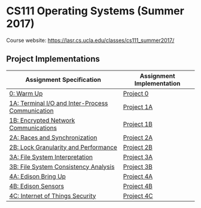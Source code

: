 # CS111 Operating Systems (Summer 2017)

Course website: https://lasr.cs.ucla.edu/classes/cs111_summer2017/

## Project Implementations

Assignment Specification|Assignment Implementation
-----------------|---------------------
[0: Warm Up](https://lasr.cs.ucla.edu/classes/cs111_summer2017/projects/p0/P0.html)|[Project 0](https://github.com/seanlangley/CS111/tree/master/lab0)
[1A: Terminal I/O and Inter-Process Communication](https://lasr.cs.ucla.edu/classes/cs111_summer2017/projects/p1/P1A.html)|[Project 1A](https://github.com/seanlangley/CS111/tree/master/lab1A)
[1B: Encrypted Network Communications](https://lasr.cs.ucla.edu/classes/cs111_summer2017/projects/p1/P1B.html)|[Project 1B](https://github.com/seanlangley/CS111/tree/master/lab1b)
[2A: Races and Synchronization](https://lasr.cs.ucla.edu/classes/cs111_summer2017/projects/p2/P2A.html)|[Project 2A](https://github.com/seanlangley/CS111/tree/master/lab2a)
[2B: Lock Granularity and Performance](http://htmlpreview.github.io/?https://raw.githubusercontent.com/seanlangley/CS111/master/project2b/P2B.html)|[Project 2B](https://github.com/seanlangley/CS111/tree/master/project2b)
[3A: File System Interpretation](https://lasr.cs.ucla.edu/classes/cs111_summer2017/projects/p3/P3A.html)|[Project 3A](https://github.com/seanlangley/CS111/tree/master/lab3a)
[3B: File System Consistency Analysis](https://lasr.cs.ucla.edu/classes/cs111_summer2017/projects/p3/P3B.html)|[Project 3B](https://github.com/seanlangley/CS111/tree/master/lab3b)
[4A: Edison Bring Up](http://htmlpreview.github.io/?https://raw.githubusercontent.com/seanlangley/CS111/master/project4a/P4A.html)|[Project 4A](https://github.com/seanlangley/CS111/tree/master/project4a)
[4B: Edison Sensors](https://lasr.cs.ucla.edu/classes/cs111_summer2017/projects/p4/P4B.html)|[Project 4B](https://github.com/seanlangley/CS111/tree/master/lab4b)
[4C: Internet of Things Security](https://lasr.cs.ucla.edu/classes/cs111_summer2017/projects/p4/P4C.html)|[Project 4C]()
